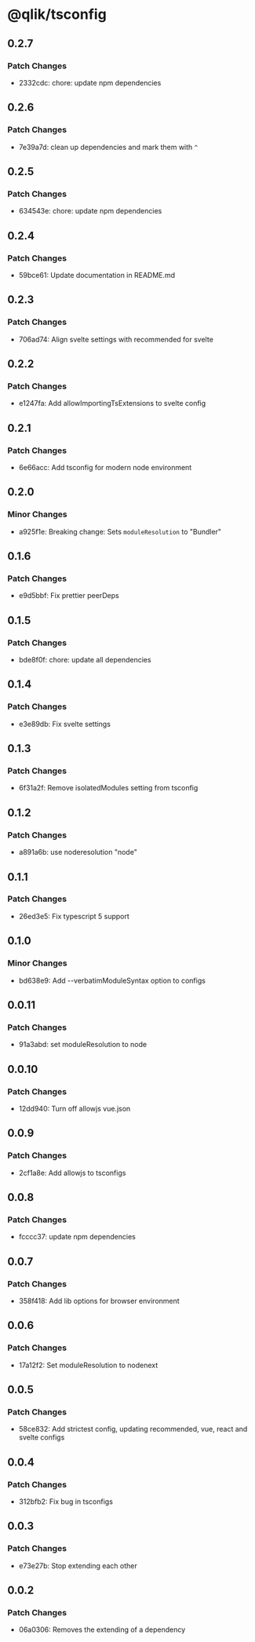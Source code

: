# @qlik/tsconfig

## 0.2.7

### Patch Changes

- 2332cdc: chore: update npm dependencies

## 0.2.6

### Patch Changes

- 7e39a7d: clean up dependencies and mark them with `^`

## 0.2.5

### Patch Changes

- 634543e: chore: update npm dependencies

## 0.2.4

### Patch Changes

- 59bce61: Update documentation in README.md

## 0.2.3

### Patch Changes

- 706ad74: Align svelte settings with recommended for svelte

## 0.2.2

### Patch Changes

- e1247fa: Add allowImportingTsExtensions to svelte config

## 0.2.1

### Patch Changes

- 6e66acc: Add tsconfig for modern node environment

## 0.2.0

### Minor Changes

- a925f1e: Breaking change: Sets `moduleResolution` to "Bundler"

## 0.1.6

### Patch Changes

- e9d5bbf: Fix prettier peerDeps

## 0.1.5

### Patch Changes

- bde8f0f: chore: update all dependencies

## 0.1.4

### Patch Changes

- e3e89db: Fix svelte settings

## 0.1.3

### Patch Changes

- 6f31a2f: Remove isolatedModules setting from tsconfig

## 0.1.2

### Patch Changes

- a891a6b: use noderesolution "node"

## 0.1.1

### Patch Changes

- 26ed3e5: Fix typescript 5 support

## 0.1.0

### Minor Changes

- bd638e9: Add --verbatimModuleSyntax option to configs

## 0.0.11

### Patch Changes

- 91a3abd: set moduleResolution to node

## 0.0.10

### Patch Changes

- 12dd940: Turn off allowjs vue.json

## 0.0.9

### Patch Changes

- 2cf1a8e: Add allowjs to tsconfigs

## 0.0.8

### Patch Changes

- fcccc37: update npm dependencies

## 0.0.7

### Patch Changes

- 358f418: Add lib options for browser environment

## 0.0.6

### Patch Changes

- 17a12f2: Set moduleResolution to nodenext

## 0.0.5

### Patch Changes

- 58ce832: Add strictest config, updating recommended, vue, react and svelte configs

## 0.0.4

### Patch Changes

- 312bfb2: Fix bug in tsconfigs

## 0.0.3

### Patch Changes

- e73e27b: Stop extending each other

## 0.0.2

### Patch Changes

- 06a0306: Removes the extending of a dependency
